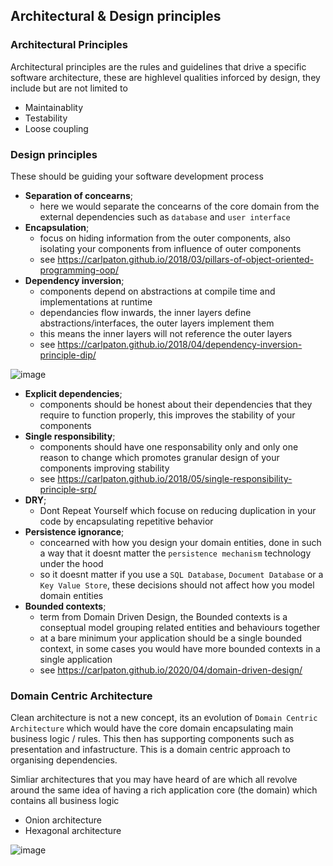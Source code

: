 ## Architectural & Design principles

### Architectural Principles

Architectural principles are the rules and guidelines that drive a specific software architecture, these are highlevel qualities inforced by design, they include but are not limited to

- Maintainablity
- Testability
- Loose coupling

### Design principles

These should be guiding your software development process

- **Separation of concearns**; 
  - here we would separate the concearns of the core domain from the external dependencies such as `database` and `user interface`
- **Encapsulation**;
  - focus on hiding information from the outer components, also isolating your components from influence of outer components
  - see https://carlpaton.github.io/2018/03/pillars-of-object-oriented-programming-oop/
- **Dependency inversion**;
  - components depend on abstractions at compile time and implementations at runtime
  - dependancies flow inwards, the inner layers define abstractions/interfaces, the outer layers implement them
  - this means the inner layers will not reference the outer layers
  - see https://carlpaton.github.io/2018/04/dependency-inversion-principle-dip/

 ![image](https://github.com/user-attachments/assets/2c74010f-cfc5-4707-9a5a-b59458a77b83)


- **Explicit dependencies**;
  - components should be honest about their dependencies that they require to function properly, this improves the stability of your components
- **Single responsibility**;
  - components should have one responsability only and only one reason to change which promotes granular design of your components improving stability
  - see https://carlpaton.github.io/2018/05/single-responsibility-principle-srp/
- **DRY**;
  - Dont Repeat Yourself which focuse on reducing duplication in your code by encapsulating repetitive behavior
- **Persistence ignorance**;
  - concearned with how you design your domain entities, done in such a way that it doesnt matter the `persistence mechanism` technology under the hood
  - so it doesnt matter if you use a `SQL Database`, `Document Database` or a `Key Value Store`, these decisions should not affect how you model domain entities
- **Bounded contexts**;
  - term from Domain Driven Design, the Bounded contexts is a conseptual model grouping related entities and behaviours together
  - at a bare minimum your application should be a single bounded context, in some cases you would have more bounded contexts in a single application
  - see https://carlpaton.github.io/2020/04/domain-driven-design/

### Domain Centric Architecture

Clean architecture is not a new concept, its an evolution of `Domain Centric Architecture` which would have the core domain encapsulating main business logic / rules. This then has supporting components such as presentation and infastructure. This is a domain centric approach to organising dependencies.

Simliar architectures that you may have heard of are which all revolve around the same idea of having a rich application core (the domain) which contains all business logic

- Onion architecture
- Hexagonal architecture

![image](https://github.com/user-attachments/assets/0cc23b09-4ab5-4ceb-b94a-2dfa3dac87f3)

